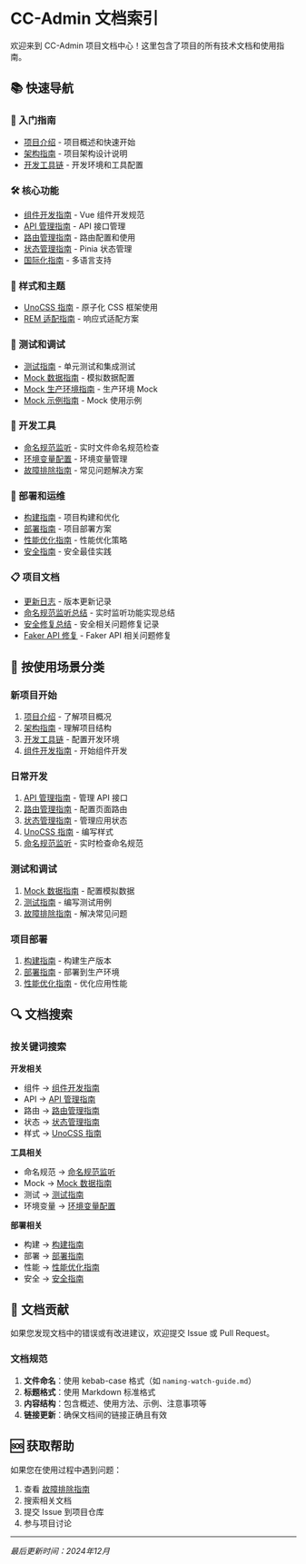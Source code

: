 # CC-Admin 文档索引

欢迎来到 CC-Admin 项目文档中心！这里包含了项目的所有技术文档和使用指南。

## 📚 快速导航

### 🚀 入门指南

- [项目介绍](./README.md) - 项目概述和快速开始
- [架构指南](./architecture-guide.md) - 项目架构设计说明
- [开发工具链](./toolchain-guide.md) - 开发环境和工具配置

### 🛠️ 核心功能

- [组件开发指南](./component-guide.md) - Vue 组件开发规范
- [API 管理指南](./api-guide.md) - API 接口管理
- [路由管理指南](./router-guide.md) - 路由配置和使用
- [状态管理指南](./pinia-guide.md) - Pinia 状态管理
- [国际化指南](./locale.md) - 多语言支持

### 🎨 样式和主题

- [UnoCSS 指南](./unocss-guide.md) - 原子化 CSS 框架使用
- [REM 适配指南](./rem-adapter.md) - 响应式适配方案

### 🧪 测试和调试

- [测试指南](./testing-guide.md) - 单元测试和集成测试
- [Mock 数据指南](./mock-guide.md) - 模拟数据配置
- [Mock 生产环境指南](./mock-production-guide.md) - 生产环境 Mock
- [Mock 示例指南](./mock-example-guide.md) - Mock 使用示例

### 🔧 开发工具

- [命名规范监听](./naming-watch-guide.md) - 实时文件命名规范检查
- [环境变量配置](./environment-variables.md) - 环境变量管理
- [故障排除指南](./troubleshooting-guide.md) - 常见问题解决方案

### 🚀 部署和运维

- [构建指南](./build-guide.md) - 项目构建和优化
- [部署指南](./deployment-guide.md) - 项目部署方案
- [性能优化指南](./performance-guide.md) - 性能优化策略
- [安全指南](./security-guide.md) - 安全最佳实践

### 📋 项目文档

- [更新日志](./CHANGELOG.md) - 版本更新记录
- [命名规范监听总结](./NAMING_WATCH_SUMMARY.md) - 实时监听功能实现总结
- [安全修复总结](./SECURITY_FIX_SUMMARY.md) - 安全相关问题修复记录
- [Faker API 修复](./FAKER_API_FIX.md) - Faker API 相关问题修复

## 🎯 按使用场景分类

### 新项目开始

1. [项目介绍](./README.md) - 了解项目概况
2. [架构指南](./architecture-guide.md) - 理解项目结构
3. [开发工具链](./toolchain-guide.md) - 配置开发环境
4. [组件开发指南](./component-guide.md) - 开始组件开发

### 日常开发

1. [API 管理指南](./api-guide.md) - 管理 API 接口
2. [路由管理指南](./router-guide.md) - 配置页面路由
3. [状态管理指南](./pinia-guide.md) - 管理应用状态
4. [UnoCSS 指南](./unocss-guide.md) - 编写样式
5. [命名规范监听](./naming-watch-guide.md) - 实时检查命名规范

### 测试和调试

1. [Mock 数据指南](./mock-guide.md) - 配置模拟数据
2. [测试指南](./testing-guide.md) - 编写测试用例
3. [故障排除指南](./troubleshooting-guide.md) - 解决常见问题

### 项目部署

1. [构建指南](./build-guide.md) - 构建生产版本
2. [部署指南](./deployment-guide.md) - 部署到生产环境
3. [性能优化指南](./performance-guide.md) - 优化应用性能

## 🔍 文档搜索

### 按关键词搜索

**开发相关**

- 组件 → [组件开发指南](./component-guide.md)
- API → [API 管理指南](./api-guide.md)
- 路由 → [路由管理指南](./router-guide.md)
- 状态 → [状态管理指南](./pinia-guide.md)
- 样式 → [UnoCSS 指南](./unocss-guide.md)

**工具相关**

- 命名规范 → [命名规范监听](./naming-watch-guide.md)
- Mock → [Mock 数据指南](./mock-guide.md)
- 测试 → [测试指南](./testing-guide.md)
- 环境变量 → [环境变量配置](./environment-variables.md)

**部署相关**

- 构建 → [构建指南](./build-guide.md)
- 部署 → [部署指南](./deployment-guide.md)
- 性能 → [性能优化指南](./performance-guide.md)
- 安全 → [安全指南](./security-guide.md)

## 📝 文档贡献

如果您发现文档中的错误或有改进建议，欢迎提交 Issue 或 Pull Request。

### 文档规范

1. **文件命名**：使用 kebab-case 格式（如 `naming-watch-guide.md`）
2. **标题格式**：使用 Markdown 标准格式
3. **内容结构**：包含概述、使用方法、示例、注意事项等
4. **链接更新**：确保文档间的链接正确且有效

## 🆘 获取帮助

如果您在使用过程中遇到问题：

1. 查看 [故障排除指南](./troubleshooting-guide.md)
2. 搜索相关文档
3. 提交 Issue 到项目仓库
4. 参与项目讨论

---

_最后更新时间：2024年12月_
